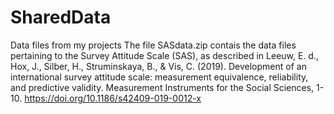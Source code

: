 # SharedData
Data files from my projects
The file SASdata.zip contais the data files pertaining to the Survey Attitude Scale (SAS), as described in
Leeuw, E. d., Hox, J., Silber, H., Struminskaya, B., & Vis, C. (2019). Development of an international survey attitude scale: measurement equivalence, reliability, and predictive validity. Measurement Instruments for the Social Sciences, 1-10. https://doi.org/10.1186/s42409-019-0012-x
